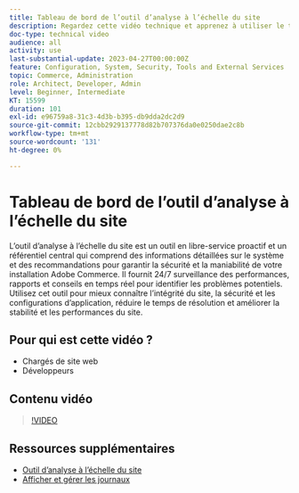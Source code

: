```yaml
---
title: Tableau de bord de l’outil d’analyse à l’échelle du site
description: Regardez cette vidéo technique et apprenez à utiliser le tableau de bord de l’outil d’analyse à l’échelle du site pour accéder à des informations détaillées sur le système et des recommandations afin d’assurer la sécurité et la maniabilité de votre installation Adobe Commerce.
doc-type: technical video
audience: all
activity: use
last-substantial-update: 2023-04-27T00:00:00Z
feature: Configuration, System, Security, Tools and External Services
topic: Commerce, Administration
role: Architect, Developer, Admin
level: Beginner, Intermediate
KT: 15599
duration: 101
exl-id: e96759a8-31c3-4d3b-b395-db9dda2dc2d9
source-git-commit: 12cbb2929137778d82b707376da0e0250dae2c8b
workflow-type: tm+mt
source-wordcount: '131'
ht-degree: 0%

---
```


# Tableau de bord de l’outil d’analyse à l’échelle du site

L’outil d’analyse à l’échelle du site est un outil en libre-service proactif et un référentiel central qui comprend des informations détaillées sur le système et des recommandations pour garantir la sécurité et la maniabilité de votre installation Adobe Commerce. Il fournit 24/7 surveillance des performances, rapports et conseils en temps réel pour identifier les problèmes potentiels. Utilisez cet outil pour mieux connaître l’intégrité du site, la sécurité et les configurations d’application, réduire le temps de résolution et améliorer la stabilité et les performances du site.

## Pour qui est cette vidéo ?

- Chargés de site web
- Développeurs

## Contenu vidéo

>[!VIDEO](https://video.tv.adobe.com/v/3410777?learn=on&captions=fre_fr)

## Ressources supplémentaires

- [Outil d’analyse à l’échelle du site](https://experienceleague.adobe.com/docs/commerce-operations/tools/site-wide-analysis-tool/intro.html?lang=fr)
- [Afficher et gérer les journaux](https://experienceleague.adobe.com/docs/commerce-cloud-service/user-guide/develop/test/log-locations.html?lang=fr)
